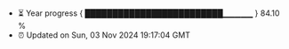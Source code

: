 - ⏳ Year progress { █████████████████████████▁▁▁▁▁ } 84.10 %
- ⏰ Updated on Sun, 03 Nov 2024 19:17:04 GMT

